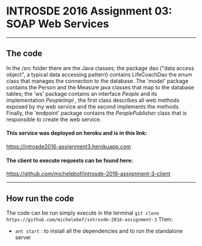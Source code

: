 INTROSDE 2016 Assignment 03: SOAP Web Services
===============

--------

The code
-------------

In the /src folder there are the Java classes; the package dao ("data access object", a typical data accessing pattern) contains LifeCoachDao the enum class that manages the connection to the database.
The 'model' package contains the Person and the Measure java classes that map to the database tables; the 'ws' package contains an interface _People_ and its implementation _PeopleImpl_ , the first class describes all web methods exposed by my web service and the second implements the methods. Finally, the 'endpoint' package contains the _PeoplePublisher_ class that is responsible to create the web service.

#### This service was deployed on heroku and is in this link:
https://introsde2016-assignment3.herokuapp.com


#### The client to execute requests can be found here:
https://github.com/michelebof/introsde-2016-assignment-3-client




----------

How run the code 
---------------------
The code can be run simply execute in the terminal ```git clone https://github.com/michelebof/introsde-2016-assignment-3```
Then:
 - ```ant start``` : to install all the dependencies and to run the standalone server




